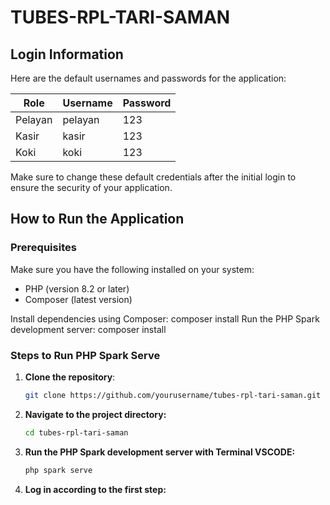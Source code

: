 # TUBES-RPL-TARI-SAMAN

## Login Information
Here are the default usernames and passwords for the application:

| Role    | Username | Password |
|---------|----------|----------|
| Pelayan | pelayan  | 123      |
| Kasir   | kasir    | 123      |
| Koki    | koki     | 123      |

Make sure to change these default credentials after the initial login to ensure the security of your application.


## How to Run the Application

### Prerequisites
Make sure you have the following installed on your system:
- PHP (version 8.2 or later)
- Composer (latest version)

Install dependencies using Composer:
composer install
Run the PHP Spark development server:
composer install


### Steps to Run PHP Spark Serve

1. **Clone the repository**:
   ```bash
   git clone https://github.com/yourusername/tubes-rpl-tari-saman.git
2. **Navigate to the project directory:**
   ```bash
   cd tubes-rpl-tari-saman
3. **Run the PHP Spark development server with Terminal VSCODE:**
   ```bash
   php spark serve
4. **Log in according to the first step:**


